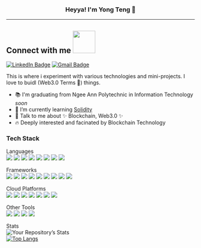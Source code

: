 ### <div align="center"> Heyya! I'm Yong Teng 👋 </div>
<hr>

## Connect with me <img src="https://media.giphy.com/media/LnQjpWaON8nhr21vNW/giphy.gif" width="60">
<a href="https://www.linkedin.com/in/tee-yong-teng-2a55ab134/"><img src="https://img.shields.io/badge/LinkedIn-0077B5?style=for-the-badge&logo=linkedin&logoColor=white" alt="LinkedIn Badge"/></a>
<a href="mailto:teeyongteng@gmail.com"><img src="https://img.shields.io/badge/Gmail-D14836?style=for-the-badge&logo=gmail&logoColor=white" alt="Gmail Badge"/></a>
<br>
                      
                          
This is where i experiment with various technologies and mini-projects. I love to buidl (Web3.0 Terms 👀) things.

- 📚 I'm graduating from Ngee Ann Polytechnic in Information Technology *soon*
- 🌱 I’m currently learning <a href="https://github.com/NotConfident/learn-Solidity">Solidity</a>
- 💬 Talk to me about ✨ Blockchain, Web3.0 ✨
- 🔥 Deeply interested and facinated by Blockchain Technology

### Tech Stack
Languages
<br>
<img src="https://img.shields.io/badge/Python-3776AB?style=for-the-badge&logo=python&logoColor=white">
<img src="https://img.shields.io/badge/C%23-239120?style=for-the-badge&logo=c-sharp&logoColor=white">
<img src="https://img.shields.io/badge/CSS-239120?&style=for-the-badge&logo=css3&logoColor=white">
<img src="https://img.shields.io/badge/JavaScript-F7DF1E?style=for-the-badge&logo=javascript&logoColor=black">
<img src="https://img.shields.io/badge/HTML5-E34F26?style=for-the-badge&logo=html5&logoColor=white">
<img src="https://img.shields.io/badge/C%2B%2B-00599C?style=for-the-badge&logo=c%2B%2B&logoColor=white">
<img src="https://img.shields.io/badge/Solidity-e6e6e6?style=for-the-badge&logo=solidity&logoColor=black">
<img src="https://img.shields.io/badge/SQL-orange?logo=SQL&logoColor=white&style=for-the-badge">

Frameworks
<br>
<img src="https://img.shields.io/badge/.NET-5C2D91?style=for-the-badge&logo=.net&logoColor=white">
<img src="https://img.shields.io/badge/Flask-f6abb6?style=for-the-badge&logo=flask&logoColor=black">
<img src="https://img.shields.io/badge/firebase-ffca28?style=for-the-badge&logo=firebase&logoColor=black">
<img src="https://img.shields.io/badge/Git-F05032?style=for-the-badge&logo=git&logoColor=white">
<img src="https://img.shields.io/badge/Postman-FF6C37?style=for-the-badge&logo=Postman&logoColor=white">
<img src="https://img.shields.io/badge/Selenium-43B02A?style=for-the-badge&logo=Selenium&logoColor=white">
<img src="https://img.shields.io/badge/Web3.py-red?logo=Web3.y&logoColor=white&style=for-the-badge">
<img src="https://img.shields.io/badge/Web3.js-jade?logo=Web3.js&logoColor=white&style=for-the-badge">
<img src="https://img.shields.io/badge/PyTest-purple?logo=PyTest&logoColor=white&style=for-the-badge">

Cloud Platforms
<br>
<img src="https://img.shields.io/badge/Google_Cloud-4285F4?style=for-the-badge&logo=google-cloud&logoColor=white">
<img src="https://img.shields.io/badge/Microsoft_Azure-0089D6?style=for-the-badge&logo=microsoft-azure&logoColor=white">
<img src="https://img.shields.io/badge/Amazon_AWS-232F3E?style=for-the-badge&logo=amazon-aws&logoColor=white">
<img src="https://img.shields.io/badge/Heroku-430098?style=for-the-badge&logo=heroku&logoColor=white">
<img src="https://img.shields.io/badge/Azure%20DevOps-blue?logo=AzureDevOps&logoColor=white&style=for-the-badge">
<img src="https://img.shields.io/badge/GitHub_Actions-2088FF?style=for-the-badge&logo=github-actions&logoColor=white">
<img src="https://img.shields.io/badge/Azure%20Functions-blue?logo=Azure-Functions&logoColor=white&style=for-the-badge">

Other Tools
<br>
<img src="https://img.shields.io/badge/Ganache-66ffcc?logo=Ganache&logoColor=white&style=for-the-badge">
<img src="https://img.shields.io/badge/Brownie-BCF4F5?logo=Brownie&logoColor=black&style=for-the-badge">
<img src="https://img.shields.io/badge/tableau-white?logo=tableau&logoColor=black&style=for-the-badge">
<img src="https://img.shields.io/badge/Cisco%20Networking-darkgreen?logo=cisco&logoColor=white&style=for-the-badge">

Stats
<br>
![Your Repository’s Stats](https://github-readme-stats.vercel.app/api?username=NotConfident&show_icons=true)<br>
[![Top Langs](https://github-readme-stats.vercel.app/api/top-langs/?username=NotConfident&layout=compact)](https://github.com/anuraghazra/github-readme-stats)

